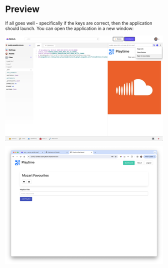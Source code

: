# Preview

If all goes well - specifically if the keys are correct, then the application should launch. You can open the application in a new window:

![](img/18.png)

![](img/12.png)
